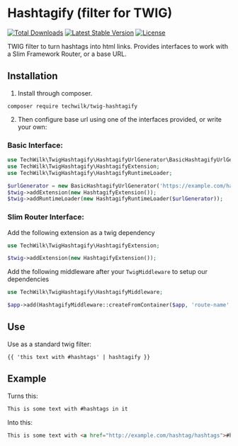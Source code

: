 # Hashtagify (filter for TWIG)

[![Total Downloads](https://img.shields.io/packagist/dt/techwilk/twig-hashtagify.svg)](https://packagist.org/packages/techwilk/twig-hashtagify)
[![Latest Stable Version](https://img.shields.io/packagist/v/techwilk/twig-hashtagify.svg)](https://packagist.org/packages/techwilk/twig-hashtagify)
[![License](https://img.shields.io/packagist/l/techwilk/twig-hashtagify.svg)](https://packagist.org/packages/techwilk/twig-hashtagify)

TWIG filter to turn hashtags into html links. Provides interfaces to work with a Slim Framework Router, or a base URL.

## Installation

1. Install through composer.

```
composer require techwilk/twig-hashtagify
```

2. Then configure base url using one of the interfaces provided, or write your own:

### Basic Interface:

``` php
use TechWilk\TwigHashtagify\HashtagifyUrlGenerator\BasicHashtagifyUrlGenerator;
use TechWilk\TwigHashtagify\HashtagifyExtension;
use TechWilk\TwigHashtagify\HashtagifyRuntimeLoader;

$urlGenerator = new BasicHashtagifyUrlGenerator('https://example.com/hashtag/');
$twig->addExtension(new HashtagifyExtension());
$twig->addRuntimeLoader(new HashtagifyRuntimeLoader($urlGenerator));
```

### Slim Router Interface:

Add the following extension as a twig dependency

```php
use TechWilk\TwigHashtagify\HashtagifyExtension;

$twig->addExtension(new HashtagifyExtension());
```

Add the following middleware after your `TwigMiddleware` to setup our dependencies

``` php
use TechWilk\TwigHashtagify\HashtagifyMiddleware;

$app->add(HashtagifyMiddleware::createFromContainer($app, 'route-name', 'argument-name'));
```

## Use

Use as a standard twig filter:

``` twig
{{ 'this text with #hashtags' | hashtagify }}
```

## Example

Turns this:

``` html
This is some text with #hashtags in it
```

Into this:

``` html
This is some text with <a href="http://example.com/hashtag/hashtags">#hashtags</a> in it
```
